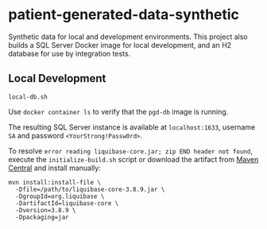 # patient-generated-data-synthetic

Synthetic data for local and development environments.
This project also builds a SQL Server Docker image
for local development, and an H2 database for use by integration tests.

## Local Development

`local-db.sh`

Use `docker container ls` to verify that the `pgd-db` image is running.

The resulting SQL Server instance is available at `localhost:1633`,
username `SA` and password `<YourStrong!Passw0rd>`.

To resolve
`error reading liquibase-core.jar; zip END header not found`,
execute the `initialize-build.sh` script or download the artifact from
[Maven Central](https://search.maven.org/artifact/org.liquibase/liquibase-core/3.8.9/jar)
and install manually:

```
mvn install:install-file \
  -Dfile=/path/to/liquibase-core-3.8.9.jar \
  -DgroupId=org.liquibase \
  -DartifactId=liquibase-core \
  -Dversion=3.8.9 \
  -Dpackaging=jar
```

